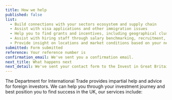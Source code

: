 ```yaml
---
title: How we help
published: false
list: 
  - Build connections with your sectors ecosystem and supply chain
  - Assist with visa applications and other immigration issues
  - Help you to find grants and incentives, including geographical clusters
  - Assist with hiring staff through salary benchmarking, recruitment, retention and training
  - Provide insight on locations and market conditions based on your needs
submitted: Form submitted
reference: Your reference number is
confirmation_email: We've sent you a confirmation email.
next_title: What happens next
next_detail: We've sent your contact form to the Invest in Great Britain agents. They will be in touch soon.
---
```

The Department for International Trade provides impartial help and advice for foreign investors. We can help you through your investment journey and best position you to find success in the UK, our services include:
